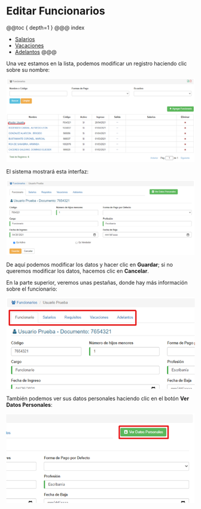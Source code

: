 # Editar Funcionarios

@@toc { depth=1 } 
@@@ index
* [Salarios](editar_funcionarios_salarios.md)
* [Vacaciones](editar_funcionarios_vacaciones.md)
* [Adelantos](editar_funcionarios_adelantos.md)
@@@

Una vez estamos en la lista, podemos modificar un registro haciendo clic sobre su nombre:

![Seleccionar registro a editar](img/funcionarios_editar_seleccionar.png)

El sistema mostrará esta interfaz:

![Editar funcionario](img/funcionarios_editar.png)

De aquí podemos modificar los datos y hacer clic en **Guardar**; si no queremos modificar los datos, hacemos clic en **Cancelar**.

En la parte superior, veremos unas pestañas, donde hay más información sobre el funcionario:

![Editar funcionario](img/funcionarios_editar_pestanhas.png)

También podemos ver sus datos personales haciendo clic en el botón **Ver Datos Personales**:

![Editar funcionario](img/funcionarios_editar_verdatos_boton.png)